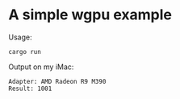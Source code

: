 # A simple wgpu example

Usage:

    cargo run

Output on my iMac:

    Adapter: AMD Radeon R9 M390
    Result: 1001
